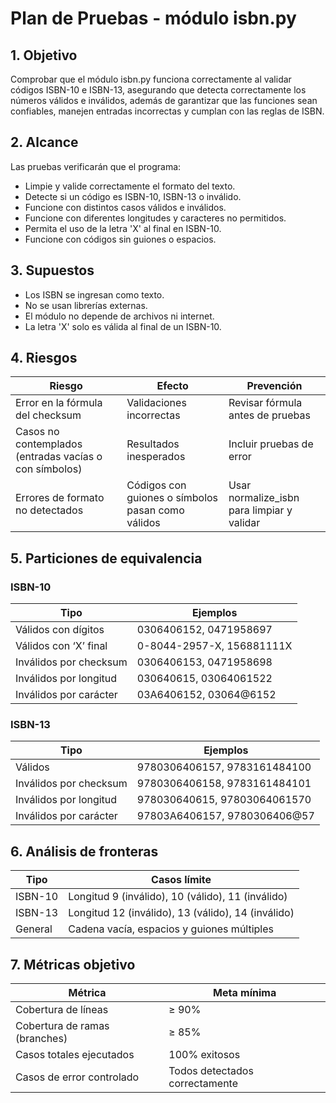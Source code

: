 # Plan de Pruebas - módulo isbn.py

## 1. Objetivo
Comprobar que el módulo isbn.py funciona correctamente al validar códigos ISBN-10 e ISBN-13, asegurando que detecta correctamente los números válidos e inválidos, además de garantizar que las funciones sean confiables, manejen entradas incorrectas y cumplan con las reglas de ISBN.

## 2. Alcance
Las pruebas verificarán que el programa:

- Limpie y valide correctamente el formato del texto.
- Detecte si un código es ISBN-10, ISBN-13 o inválido.
- Funcione con distintos casos válidos e inválidos.
- Funcione con diferentes longitudes y caracteres no permitidos.
- Permita el uso de la letra 'X' al final en ISBN-10.
- Funcione con códigos sin guiones o espacios.

## 3. Supuestos

- Los ISBN se ingresan como texto.
- No se usan librerías externas.
- El módulo no depende de archivos ni internet.
- La letra 'X' solo es válida al final de un ISBN-10.

## 4. Riesgos

| Riesgo | Efecto | Prevención |
|--------|--------|------------|
| Error en la fórmula del checksum | Validaciones incorrectas | Revisar fórmula antes de pruebas |
| Casos no contemplados (entradas vacías o con símbolos) | Resultados inesperados | Incluir pruebas de error |
| Errores de formato no detectados | Códigos con guiones o símbolos pasan como válidos | Usar normalize_isbn para limpiar y validar |

## 5. Particiones de equivalencia

### ISBN-10

| Tipo | Ejemplos |
|------|----------|
| Válidos con dígitos | 0306406152, 0471958697 |
| Válidos con ‘X’ final | 0-8044-2957-X, 156881111X |
| Inválidos por checksum | 0306406153, 0471958698 |
| Inválidos por longitud | 030640615, 03064061522 |
| Inválidos por carácter | 03A6406152, 03064@6152 |

### ISBN-13

| Tipo | Ejemplos |
|------|----------|
| Válidos | 9780306406157, 9783161484100 |
| Inválidos por checksum | 9780306406158, 9783161484101 |
| Inválidos por longitud | 978030640615, 97803064061570 |
| Inválidos por carácter | 97803A6406157, 9780306406@57 |

## 6. Análisis de fronteras

| Tipo | Casos límite |
|------|--------------|
| ISBN-10 | Longitud 9 (inválido), 10 (válido), 11 (inválido) |
| ISBN-13 | Longitud 12 (inválido), 13 (válido), 14 (inválido) |
| General | Cadena vacía, espacios y guiones múltiples |

## 7. Métricas objetivo

| Métrica | Meta mínima |
|---------|------------|
| Cobertura de líneas | ≥ 90% |
| Cobertura de ramas (branches) | ≥ 85% |
| Casos totales ejecutados | 100% exitosos |
| Casos de error controlado | Todos detectados correctamente |
